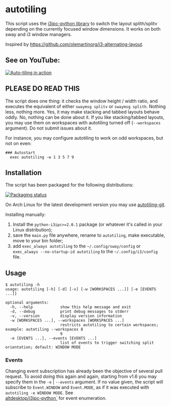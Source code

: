 # autotiling
This script uses the [i3ipc-python library](https://github.com/altdesktop/i3ipc-python)
to switch the layout splith/splitv depending on the currently focused window
dimensions. It works on both sway and i3 window managers.

Inspired by https://github.com/olemartinorg/i3-alternating-layout.

## See on YouTube:

[![Auto-tiling in
action](https://img.youtube.com/vi/UWRZuhn92bQ/0.jpg)](https://www.youtube.com/watch?v=UWRZuhn92bQ)

## PLEASE DO READ THIS

The script does one thing: it checks the window height / width ratio, and executes
the equivalent of either `swaymsg splitv` or `swaymsg splith`. Nothing less, nothing more. Yes, it may make
stacking and tabbed layouts behave oddly. No, nothing can be done about it. If you like stacking/tabbed layouts,
you may use them on workspaces with autotiling turned off (`--workspaces` argument). Do not submit issues about it. 

For instance, you may configure autotiling to work on odd workspaces, but not on even:

```text
### Autostart
  exec autotiling -w 1 3 5 7 9
```

## Installation

The script has been packaged for the following distributions:

 [![Packaging
 status](https://repology.org/badge/vertical-allrepos/autotiling.svg)](https://repology.org/project/autotiling/versions)

 On Arch Linux for the latest development version you may use
 [autotiling-git](https://aur.archlinux.org/packages/autotiling-git).

Installing manually:

1. Install the `python-i3ipc>=2.0.1` package (or whatever it's called in your Linux
    distribution);
2. save the `main.py` file anywhere, rename to `autotiling`, make executable, move to your bin folder;
3. add `exec_always autotiling` to the `~/.config/sway/config` or `exec_always --no-startup-id
   autotiling` to the `~/.config/i3/config` file.

## Usage

```text
$ autotiling -h
usage: autotiling [-h] [-d] [-v] [-w [WORKSPACES ...]] [-e [EVENTS ...]]

optional arguments:
  -h, --help            show this help message and exit
  -d, --debug           print debug messages to stderr
  -v, --version         display version information
  -w [WORKSPACES ...], --workspaces [WORKSPACES ...]
                        restricts autotiling to certain workspaces; example: autotiling --workspaces 8
                        9
  -e [EVENTS ...], --events [EVENTS ...]
                        list of events to trigger switching split orientation; default: WINDOW MODE
```

### Events

Changing event subscription has already been the objective of several pull request. To avoid doing this again and again,
starting from v1.6 you may specify them in the `-e` | `--events` argument. If no value given, the script will subscribe
to `Event.WINDOW` and `Event.MODE`, as if it was executed with `autotiling -e WINDOW MODE`. See  
[altdesktop/i3ipc-python`](https://github.com/altdesktop/i3ipc-python/blob/a670f24e7e04f509de8161cf760afe929c22ae93/i3ipc/events.py#L12)
for event enumeration.